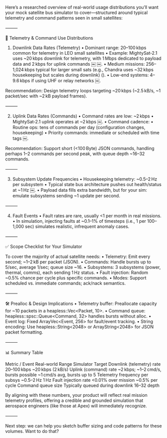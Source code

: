 Here’s a researched overview of real-world usage distributions you’ll want your mock satellite bus simulator to cover—structured around typical telemetry and command patterns seen in small satellites:

⸻

🎯 Telemetry & Command Use Distributions

1. Downlink Data Rates (Telemetry)
	•	Dominant range: 20–100 kbps common for telemetry in LEO small satellites
	•	Example: MightySat‑2.1 uses ~20 kbps downlink for telemetry, with 1 Mbps dedicated to payload data and 2 kbps for uplink commands  ￼ ￼.
	•	Medium missions: 256–1,024 kbps typical for larger small sats (e.g., Chandra uses ~32 kbps housekeeping but scales during downlink) ().
	•	Low-end systems: 4–9.6 kbps if using UHF or relay networks  ￼.

Recommendation: Design telemetry loops targeting ~20 kbps (~2.5 kB/s, ~1 packet/sec with ~2 kB payload frames).

⸻

2. Uplink Data Rates (Commands)
	•	Command rates are low: ~2 kbps
	•	MightySat‑2.1 uplink operates at ~2 kbps  ￼.
	•	Command cadence:
	•	Routine ops: tens of commands per day (configuration changes, housekeeping)
	•	Priority commands: immediate or scheduled with time tags  ￼.

Recommendation: Support short (<100 Byte) JSON commands, handling perhaps 1–2 commands per second peak, with queue depth ~16–32 commands.

⸻

3. Subsystem Update Frequencies
	•	Housekeeping telemetry: ~0.5–2 Hz per subsystem
	•	Typical state bus architecture pushes out health/status at ~1 Hz  ￼.
	•	Payload data fills extra bandwidth, but for your sim: emulate subsystems sending ~1 update per second.

⸻

4. Fault Events
	•	Fault rates are rare, usually <1 per month in real missions.
	•	In simulation, injecting faults at ~0.1–1% of timesteps (i.e., 1 per 100–1,000 sec) simulates realistic, infrequent anomaly cases.

⸻

✅ Scope Checklist for Your Simulator

To cover the majority of actual satellite needs:
	•	Telemetry: Emit every second; ~1–2 kB per packet (JSON).
	•	Commands: Handle bursts up to 5/sec, average 1/sec; queue size ~16.
	•	Subsystems: 3 subsystems (power, thermal, comms), each sending 1 Hz status.
	•	Fault injection: Random ~0.5% chance per cycle plus specific commands.
	•	Modes: Support scheduled vs. immediate commands; ack/nack semantics.

⸻

🛠️ Prealloc & Design Implications
	•	Telemetry buffer: Preallocate capacity for ~10 packets in a heapless::Vec<Packet, 10>.
	•	Command queue: heapless::spsc::Queue<Command, 32> handles bursts without alloc.
	•	Event log: Fixed ArrayVec<Event, 256> for fault/event tracking.
	•	String encoding: Use heapless::String<2048> or ArrayString<2048> for JSON packet formatting.

⸻

📊 Summary Table

Metric / Event	Real-world Range	Simulator Target
Downlink (telemetry) rate	20–100 kbps	~20 kbps (2 kB/s)
Uplink (command) rate	~2 kbps; ~1–2 cmd/s, bursts possible	~1 cmd/s avg, bursts up to 5
Telemetry frequency per subsys	~0.5–2 Hz	1 Hz
Fault injection rate	<0.01% over mission	~0.5% per cycle
Command queue size	Typically queued during downlink	16–32 depth

By aligning with these numbers, your product will reflect real mission telemetry profiles, offering a credible and grounded simulation that aerospace engineers (like those at Apex) will immediately recognize.

⸻

Next step: we can help you sketch buffer sizing and code patterns for these volumes. Want to do that?